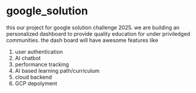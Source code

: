 # google_solution

this our project for google solution challenge 2025. we are building an personalized dashboard to provide quality education for under priviledged communities. 
the dash board will have awesome features like 
1) user authentication
2) AI chatbot
3) performance tracking
4) AI based learning path/curriculum
5) cloud backend
6) GCP depolyment
